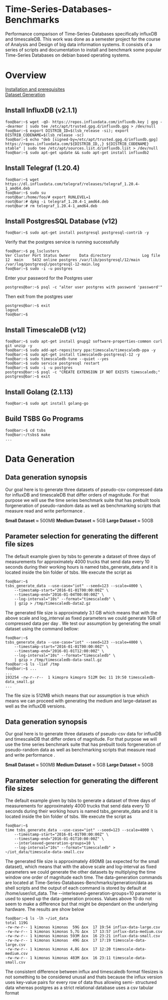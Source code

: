 # Time-Series-Databases-Benchmarks

Performance comparison of Time-Series-Databases specifically influxDB and timescaleDB.
This work was done as a semester project for the course of Analysis and Design of big
data information systems. It consists of a series of scripts and documentation to install
and benchmark some popular Time-Series Databases on debian based operating systems.

# Overview
[Installation and prerequisites](#install-telegraf-(1.20.4))
<br>
[Dataset Generation](#data-generation)



## Install InfluxDB (v2.1.1)
```console
foo@bar:~$ wget -qO- https://repos.influxdata.com/influxdb.key | gpg --dearmor | sudo tee /etc/apt/trusted.gpg.d/influxdb.gpg > /dev/null
foo@bar:~$ export DISTRIB_ID=$(lsb_release -si); export DISTRIB_CODENAME=$(lsb_release -sc)
foo@bar:~$ echo "deb [signed-by=/etc/apt/trusted.gpg.d/influxdb.gpg] https://repos.influxdata.com/${DISTRIB_ID,,} ${DISTRIB_CODENAME} stable" | sudo tee /etc/apt/sources.list.d/influxdb.list > /dev/null
foo@bar:~$ sudo apt-get update && sudo apt-get install influxdb2
```

## Install Telegraf (1.20.4)
```console
foo@bar:~$ wget https://dl.influxdata.com/telegraf/releases/telegraf_1.20.4-1_amd64.deb
foo@bar:~$ sudo su
root@bar:/home/foo/# export RUNLEVEL=1
root@bar:# dpkg -i telegraf_1.20.4-1_amd64.deb
root@bar:# rm telegraf_1.20.4-1_amd64.deb
```

## Install PostgresSQL Database (v12)
```console
foo@bar:~$ sudo apt-get install postgresql postgresql-contrib -y
```
Verify that the postgres service is running successfully
```console 
foo@bar:~$ pg_lsclusters
Ver Cluster Port Status Owner    Data directory              Log file
12  main    5432 online postgres /var/lib/postgresql/12/main /var/log/postgresql/postgresql-12-main.log
foo@bar:~$ sudo -i -u postgres
```
Enter your password for the Postgres user 
```console 
postgres@bar:~$ psql -c "alter user postgres with password 'password'"
```
Then exit from the postgres user
```console 
postgres@bar:~$ exit
logout
foo@bar:~$ 
```

## Install TimescaleDB (v12)
```console 
foo@bar:~$ sudo apt-get install gnupg2 software-properties-common curl git unzip -y
foo@bar:~$ sudo add-apt-repository ppa:timescale/timescaledb-ppa -y
foo@bar:~$ sudo apt-get install timescaledb-postgresql-12 -y
foo@bar:~$ sudo timescaledb-tune --quiet --yes
foo@bar:~$ sudo service postgresql restart
foo@bar:~$ sudo -i -u postgres
postgres@bar:~$ psql -c "CREATE EXTENSION IF NOT EXISTS timescaledb;"
postgres@bar:~$ exit
```



## Install Golang (2.1.13)
```console 
foo@bar:~$ sudo apt install golang-go
```

## Build TSBS Go Programs

```console 
foo@bar:~$ cd tsbs
foo@bar:~/tsbs$ make
...

```
# Data Generation

## Data generation synopsis
Our goal here is to generate three datasets of pseudo-csv compressed data for influxDB and timescaleDB that differ orders of magnitude. For that purpose we will use the time series benchmark suite that has prebuilt tools forgeneration of pseudo-random data as well as benchmarking scripts that measure read and write performance .

<b>Small Dataset</b> ≈ 500MB
<b>Medium Dataset</b> ≈ 5GB
<b>Large Dataset</b> ≈ 50GB


## Parameter selection for generating the different file sizes

The default example given by tsbs to generate a dataset of three days of measurements for 
approximately 4000 trucks that send data every 10 seconds during their working hours is
named tsbs_generate_data and it is located inside the bin folder of tsbs. We execute the
script as
```console 
foo@bar:~$
tsbs_generate_data --use-case="iot" --seed=123 --scale=4000 \
    --timestamp-start="2016-01-01T00:00:00Z" \
    --timestamp-end="2016-01-04T00:00:00Z" \
    --log-interval="10s" --format="timescaledb" \
    | gzip > /tmp/timescaledb-data2.gz
```
The generated file size is approximately 3.1 GB which means that with the above scale and log_interval as fixed parameters we could generate 1GB of compressed data per day . We test our assumption by generating the small dataset using the command bellow:

```console 
foo@bar:~$
tsbs_generate_data --use-case="iot" --seed=123 --scale=4000 \
    --timestamp-start="2016-01-01T00:00:00Z" \
    --timestamp-end="2016-01-01T12:00:00Z" \
    --log-interval="10s" --format="timescaledb" \
    | gzip > /tmp/timescaledb-data-small.gz
foo@bar:~$ ls -liaf /tmp
foo@bar:~$ ...
...
193254 -rw-r--r--  1 kimopro kimopro 512M Dec 11 19:50 timescaledb-data_small.gz
...
```
The file size is 512MB which means that our assumption is true which means we can proceed with generating the medium and large-dataset as well as the influxDB versions.



## Data generation synopsis
Our goal here is to generate three datasets of pseudo-csv data for influxDB and timescaleDB that differ orders of magnitude. For that purpose we will use the time series benchmark suite that has prebuilt tools forgeneration of pseudo-random data as well as benchmarking scripts that measure read and write performance .

<b>Small Dataset</b> ≈ 500MB
<b>Medium Dataset</b> ≈ 5GB
<b>Large Dataset</b> ≈ 50GB


## Parameter selection for generating the different file sizes

The default example given by tsbs to generate a dataset of three days of measurements for 
approximately 4000 trucks that send data every 10 seconds during their working hours is
named tsbs_generate_data and it is located inside the bin folder of tsbs. We execute the
script as
```console 
foo@bar:~$
time tsbs_generate_data --use-case="iot" --seed=123 --scale=4000 \
    --timestamp-start="2016-01-01T00:00:00Z" \
    --timestamp-end="2016-01-01T10:00:00Z" \
    --interleaved-generation-groups=10 \
    --log-interval="10s" --format="timescaledb" > ~/iot_data/timescale-data-small.csv
```
The generated file size is approximately 490ΜΒ (as expected for the small dataset), which means that with the above scale and log-interval as fixed parameters we could generate the other datasets by multiplying the time window one order of magnitude each time. The data-generation commands are located at Time-Series-Databases-Benchmarks/generation/data as shell scripts and the output of each command is stored by default at /home/user/iot_data. The --interleaved-generation-groups=10 parameter is used to speed up the data-generation process. Values above 10 do not seem to make a difference but that might be dependant on the underlying hardware. The results are show below
```console 
foo@bar:~$ ls -lh ~/iot_data
total 119G
-rw-rw-r-- 1 kimonas kimonas  59G Δεκ  17 19:54 influx-data-large.csv
-rw-rw-r-- 1 kimonas kimonas 5,7G Δεκ  17 13:57 influx-data-medium.csv
-rw-rw-r-- 1 kimonas kimonas 593M Δεκ  16 23:21 influx-data-small.csv
-rw-rw-r-- 1 kimonas kimonas  49G Δεκ  17 17:19 timescale-data-large.csv
-rw-rw-r-- 1 kimonas kimonas 4,8G Δεκ  17 12:20 timescale-data-medium.csv
-rw-rw-r-- 1 kimonas kimonas 483M Δεκ  16 23:11 timescale-data-small.csv
```
The consistent difference between influx and timescaledb format filesizes is not something to be considered unusal and thats because the influx version uses key-value pairs for every row of data thus allowing semi- structured data whereas postgres as a strict relational database uses a csv tabular format

